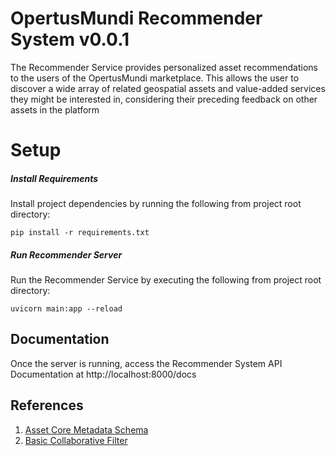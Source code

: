# OpertusMundi Recommender System v0.0.1 

The Recommender Service provides personalized asset recommendations to the users of the OpertusMundi marketplace. 
This allows the user to discover a wide array of related geospatial assets and value-added services they might be interested in, 
considering their preceding feedback on other assets in the platform

# Setup

##### Install Requirements
Install project dependencies by running the following from project root directory:
```
pip install -r requirements.txt
```
##### Run Recommender Server
Run the Recommender Service by executing the following from project root directory:
```
uvicorn main:app --reload
```

## Documentation

Once the server is running, access the Recommender System API Documentation at http://localhost:8000/docs

## References

1. [Asset Core Metadata Schema](https://github.com/OpertusMundi/catalogue-service/blob/master/catalogueapi/resources/core.json)
2. [Basic Collaborative Filter](https://medium.com/@lope.ai/recommendation-systems-from-scratch-in-python-pytholabs-6946491e76c2)